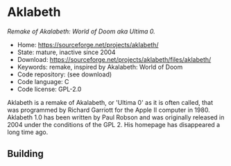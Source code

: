 # Aklabeth

_Remake of Akalabeth: World of Doom aka Ultima 0._

- Home: https://sourceforge.net/projects/aklabeth/
- State: mature, inactive since 2004
- Download: https://sourceforge.net/projects/aklabeth/files/aklabeth/
- Keywords: remake, inspired by Akalabeth: World of Doom
- Code repository: (see download)
- Code language: C
- Code license: GPL-2.0

Aklabeth is a remake of Akalabeth, or 'Ultima 0' as it is often called, that was programmed by Richard Garriott for the Apple II computer in 1980.
Aklabeth 1.0 has been written by Paul Robson and was originally released in 2004 under the conditions of the GPL 2. His homepage has disappeared a long time ago.

## Building
